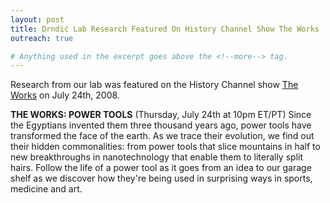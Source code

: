 ```yaml
---
layout: post
title: Drndić Lab Research Featured On History Channel Show The Works
outreach: true

# Anything used in the excerpt goes above the <!--more--> tag.
---
```

Research from our lab was featured on the History Channel show [The Works](http://en.wikipedia.org/wiki/The_Works_(2000s_TV_series)) on July 24th, 2008.

**THE WORKS: POWER TOOLS** (Thursday, July 24th at 10pm ET/PT) Since the Egyptians invented them three thousand years ago, power tools have transformed the face of the earth. As we trace their evolution, we find out their hidden commonalities: from power tools that slice mountains in half to new breakthroughs in nanotechnology that enable them to literally split hairs. Follow the life of a power tool as it goes from an idea to our garage shelf as we discover how they're being used in surprising ways in sports, medicine and art.

<!--more-->
